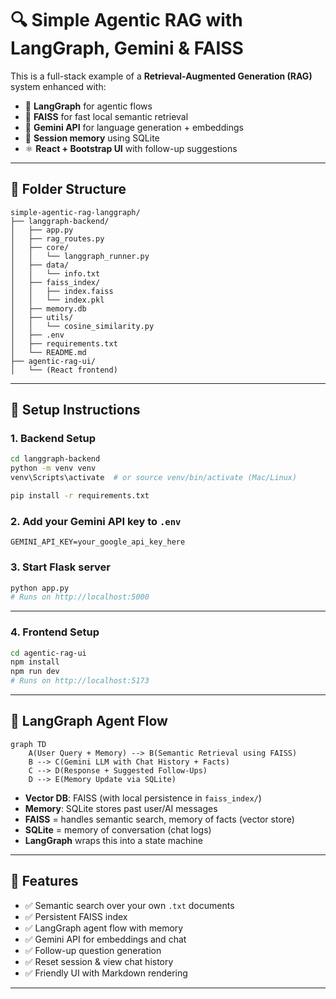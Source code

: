 # 🔍 Simple Agentic RAG with LangGraph, Gemini & FAISS

This is a full-stack example of a **Retrieval-Augmented Generation (RAG)** system enhanced with:

- 🧠 **LangGraph** for agentic flows
- 🔎 **FAISS** for fast local semantic retrieval
- 🧬 **Gemini API** for language generation + embeddings
- 💾 **Session memory** using SQLite
- ⚛️ **React + Bootstrap UI** with follow-up suggestions

---

## 📂 Folder Structure

```
simple-agentic-rag-langgraph/
├── langgraph-backend/
│   ├── app.py
│   ├── rag_routes.py
│   ├── core/
│   │   └── langgraph_runner.py
│   ├── data/
│   │   └── info.txt
│   ├── faiss_index/
│   │   ├── index.faiss
│   │   └── index.pkl
│   ├── memory.db
│   ├── utils/
│   │   └── cosine_similarity.py
│   ├── .env
│   ├── requirements.txt
│   └── README.md
├── agentic-rag-ui/
│   └── (React frontend)
```

---

## 🔧 Setup Instructions

### 1. Backend Setup

```bash
cd langgraph-backend
python -m venv venv
venv\Scripts\activate  # or source venv/bin/activate (Mac/Linux)

pip install -r requirements.txt
```

### 2. Add your Gemini API key to `.env`

```
GEMINI_API_KEY=your_google_api_key_here
```

### 3. Start Flask server

```bash
python app.py
# Runs on http://localhost:5000
```

---

### 4. Frontend Setup

```bash
cd agentic-rag-ui
npm install
npm run dev
# Runs on http://localhost:5173
```

---

## 🧠 LangGraph Agent Flow

```mermaid
graph TD
    A(User Query + Memory) --> B(Semantic Retrieval using FAISS)
    B --> C(Gemini LLM with Chat History + Facts)
    C --> D(Response + Suggested Follow-Ups)
    D --> E(Memory Update via SQLite)

```

- **Vector DB**: FAISS (with local persistence in `faiss_index/`)
- **Memory**: SQLite stores past user/AI messages
- **FAISS** = handles semantic search, memory of facts (vector store)
- **SQLite** = memory of conversation (chat logs)
- **LangGraph** wraps this into a state machine

---

## 🧪 Features

- ✅ Semantic search over your own `.txt` documents
- ✅ Persistent FAISS index
- ✅ LangGraph agent flow with memory
- ✅ Gemini API for embeddings and chat
- ✅ Follow-up question generation
- ✅ Reset session & view chat history
- ✅ Friendly UI with Markdown rendering

---

